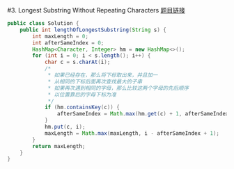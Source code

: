 #3. Longest Substring Without Repeating Characters
[题目链接](https://leetcode.com/problems/longest-substring-without-repeating-characters/)
```java
public class Solution {
    public int lengthOfLongestSubstring(String s) {
        int maxLength = 0;
        int afterSameIndex = 0;
        HashMap<Character, Integer> hm = new HashMap<>();
        for (int i = 0; i < s.length(); i++) {
            char c = s.charAt(i);
            /*
             * 如果已经存在，那么将下标取出来，并且加一
             * 从相同的下标后面再次查找最大的子串
             * 如果再次遇到相同的字母，那么比较这两个字母的先后顺序
             * 以位置靠后的字母下标为准
             */
            if (hm.containsKey(c)) {
                afterSameIndex = Math.max(hm.get(c) + 1, afterSameIndex);
            }
            hm.put(c, i);
            maxLength = Math.max(maxLength, i - afterSameIndex + 1);
        }
        return maxLength;
    }
}
```